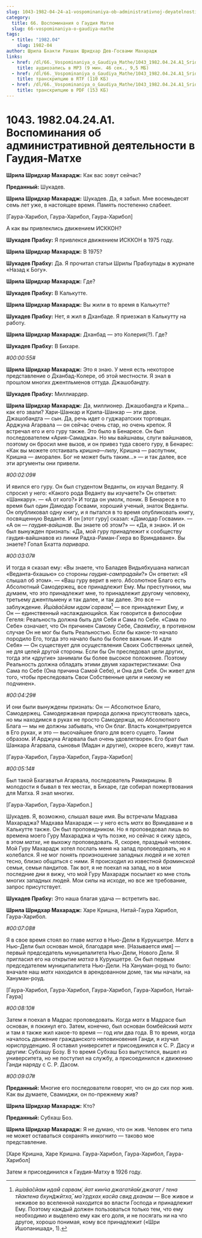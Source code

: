 ```yaml
---
slug: 1043-1982-04-24-a1-vospominaniya-ob-administrativnoj-deyatelnosti-v-gaudiya-mathe
category:
  title: 66. Воспоминания о Гаудия Матхе
  slug: 66-vospominaniya-o-gaudiya-mathe
tags:
  - title: "1982.04"
    slug: 1982-04
author: Шрила Бхакти Ракшак Шридхар Дев-Госвами Махарадж
links:
  - href: /dl/66._Vospominaniya_o_Gaudiya_Mathe/1043_1982.04.24.A1_SridharMj_Vospominanija_ob_administrativnoj_dejatelnosti_v_Gaudija-Mathe.mp3
    title: аудиозапись в MP3 (9 мин. 46 сек., 9,5 МБ)
  - href: /dl/66._Vospominaniya_o_Gaudiya_Mathe/1043_1982.04.24.A1_SridharMj_Vospominanija_ob_administrativnoj_dejatelnosti_v_Gaudija-Mathe.rtf
    title: транскрипцию в RTF (110 КБ)
  - href: /dl/66._Vospominaniya_o_Gaudiya_Mathe/1043_1982.04.24.A1_SridharMj_Vospominanija_ob_administrativnoj_dejatelnosti_v_Gaudija-Mathe.pdf
    title: транскрипцию в PDF (153 КБ)
---
```


# 1043. 1982.04.24.A1. Воспоминания об административной деятельности в Гаудия-Матхе

**Шрила Шридхар Махарадж:** Как вас зовут сейчас?

**Преданный:** Шукадев.

**Шрила Шридхар Махарадж:** Шукадев. Да, я забыл. Мне восемьдесят семь лет уже, в настоящее время. Память постепенно слабеет.

[Гаура-Харибол, Гаура-Харибол, Гаура-Харибол]

А как вы привлеклись движением ИСККОН?

**Шукадев Прабху:** Я привлекся движением ИСККОН в 1975 году.

**Шрила Шридхар Махарадж:** В 1975?

**Шукадев Прабху:** Да. Я прочитал статьи Шрилы Прабхупады в журнале «Назад к Богу».

**Шрила Шридхар Махарадж:** Где?

**Шукадев Прабху:** В Калькутте.

**Шрила Шридхар Махарадж:** Вы жили в то время в Калькутте?

**Шукадев Прабху:** Нет, я жил в Дханбаде. Я приезжал в Калькутту на работу.

**Шрила Шридхар Махарадж:** Дханбад — это Колерия(?). Где?

**Шукадев Прабху:** В Бихаре.

*#00:00:55#*

**Шрила Шридхар Махарадж:** Это я знаю. У меня есть некоторое представление о Дханбад-Колере, об этой местности. Я знал в прошлом многих джентльменов оттуда. Джашобандту.

**Шукадев Прабху:** Миллиардер.

**Шрила Шридхар Махарадж:** Да, миллионер. Джашобандта и Крипа… как его звали? Хари-Шанкар и Крипа-Шанкар — эти двое. Джашобандта — сын. Да, речь идет о гуджаратских торговцах. Арджуна Агарвала — он сейчас очень стар, но очень крепок. Я встречал его и его гуру также. Это было в Бенаресе. Он был последователем «Ария-Самаджа». Но мы вайшнавы, слуги вайшнавов, поэтому он бросил мне вызов, и он привез туда своего гуру, в Бенарес: «Как вы можете отстаивать *кришна*—*лилу*, Кришна — распутник, Кришна — аморален. Бог не может быть таким…» — и так далее, все эти аргументы они привели.

*#00:02:09#*

И явился его гуру. Он был студентом Веданты, он изучал Веданту. Я спросил у него: «Какого рода Веданту вы изучаете?» Он ответил: «Шанкару». — «А от кого?» И тогда он умолк, поник. В Бенаресе в то время был один Дамодар Госвами, хороший ученый, знаток Веданты. Он опубликовал одну книгу, и я пытался в то время опубликовать книгу, посвященную Веданте. И он [этот гуру] сказал: «Дамодар Госвами». — «А он — *гаудия-вайшнав*. Вы знаете об этом?» — «Да, я знаю». И он был вынужден признать: «Да, мой гуру принадлежит к сообществу гаудия-вайшнавов из линии Радха-Раман-Гхера во Вриндаване». Вы знаете? Гопал Бхатта *паривара*.

*#00:03:07#*

И тогда я сказал ему: «Вы знаете, что Баладев Видьябхушана написал «Веданта-бхашью» со стороны *гаудия-сампрадайи*?» Он ответил: «Я слышал об этом». — «Ваш гуру верит в него. Абсолютное Благо есть Абсолютный Самодержец, все принадлежит Ему. Мы преступники, мы думаем, что это принадлежит мне, то принадлежит другому человеку, третьему джентльмену и так далее, и так далее. Это все — заблуждение. *Ӣш́а̄ва̄сйам идам̇ сарвам̇*[^_ftn1] — все принадлежит Ему, и Он — единственный наслаждающийся. Как говорится в философии Гегеля: Реальность должна быть для Себя и Сама по Себе. «Сама по Себе» означает, что Он причинен Самому Себе, *Сваямбху*, в противном случае Он не мог бы быть Реальностью. Если бы какое-то начало породило Его, тогда это начало было бы более важным. И «для Себя» — Он существует для осуществления Своих Собственных целей, не для целей другой стороны. Если бы Он преследовал цели других, тогда эти «другие» занимали бы более высокое положение. Поэтому Реальность должна обладать этими двумя характеристиками: Она Сама по Себе (Она причина Самой Себе), и Она для Себя. Он живет для того, чтобы преследовать Свои Собственные цели и никому не подчинен».

*#00:04:29#*

И они были вынуждены признать: Он — Абсолютное Благо, Самодержец. Самодержавная природа должна присутствовать здесь, но мы находимся в руках не просто Самодержца, но Абсолютного Блага — мы не должны забывать, что Он благ. Власть концентрируется в Его руках, и это — высочайшее благо для всего сущего. Таким образом. И Арджуна Агарвала был очень удовлетворен. Его брат был Шанкара Агарвала, сыновья (Мадан и другие), скорее всего, живут там.

[Гаура-Харибол, Гаура-Харибол, Гаура-Харибол]

*#00:05:14#*

Был такой Бхагаватья Агарвала, последователь Рамакришны. В молодости я бывал в тех местах, в Бихаре, где собирал пожертвования для Матха. Я знал многих.

[Гаура-Харибол, Гаура-Харибол.]

Шукадев. Я, возможно, слышал ваше имя. Вы встречали Мадхава Махараджа? Мадхава Махарадж — у него есть *матх* во Вриндаване и в Калькутте также. Он был проповедником. Но я проповедовал лишь во времена моего Гуру Махараджа и чуть позже, но сейчас я сижу здесь, в этом *матхе*, не выхожу проповедовать. Я, скорее, праздный человек. Мой Гуру Махарадж хотел послать меня на запад проповедовать, но я колебался. Я не мог понять произношение западных людей и не хотел тесно, близко общаться с ними. Я происходил из известной *браминской* семьи, семьи пандитов. Так вот, я не поехал на запад, но в мои последние дни я вижу, что мой Гуру Махарадж посылает ко мне столь многих западных людей. Мои силы на исходе, но все же требование, запрос присутствует.

**Шукадев Прабху:** Это наша благая удача — встретить вас.

**Шрила Шридхар Махарадж:** Харе Кришна, Нитай-Гаура Харибол, Гаура-Харибол.

*#00:07:08#*

Я в свое время стоял во главе *матха* в Нью-Дели в Курукшетре. *Матх* в Нью-Дели был основан мной, благодаря мне. [Называется имя] — первый председатель муниципалитета Нью-Дели, Нового Дели. Я пригласил его на открытие *матха* в Курукшетре. Он был первым председателем муниципалитета Нью-Дели. На Хануман-роуд то было: вначале наш *матх* находился в арендованном доме, так мы начали, на Хануман-роуд.

[Гаура-Харибол, Гаура-Харибол, Гаура-Харибол, Гаура-Харибол, Нитай-Гаура]

*#00:08:10#*

Затем я поехал в Мадрас проповедовать. Когда *матх* в Мадрасе был основан, я покинул его. Затем, конечно, был основан бомбейский *матх* и там я также жил какое-то время — год или два года. В то время, когда началось движение гражданского неповиновения Ганди, я изучал юриспруденцию. Я оставил университет и присоединился к С. Р. Дасу и другим: Субхашу Бозу. В то время Субхаш Боз выпустился, вышел из университета, но не поступил на службу, а присоединился к движению Ганди наряду с С. Р. Дасом.

*#00:09:07#*

**Преданный:** Многие его последователи говорят, что он до сих пор жив. Как вы думаете, Свамиджи, он по-прежнему жив?

**Шрила Шридхар Махарадж:** Кто?

**Преданный:** Субхаш Боз.

**Шрила Шридхар Махарадж:** Я не думаю, что он жив. Человек его типа не может оставаться сохранять инкогнито — таково мое представление.

[Харе Кришна, Харе Кришна. Гаура-Харибол, Гаура-Харибол, Гаура-Харибол]

Затем я присоединился к Гаудия-Матху в 1926 году.



[^_ftn1]: *ӣш́а̄ва̄сйам идам̐ сарвам̇, йат кин̃ча джагатйа̄м̇ джагат / тена тйактена бхун̃джӣтха̄, ма̄ гр̣дхах̣ касйа свид дханам* — Все живое и неживое во вселенной находится во власти Господа и принадлежит Ему. Поэтому каждый должен пользоваться только тем, что ему необходимо и выделено ему как его доля, и не посягать ни на что другое, хорошо понимая, кому все принадлежит («Шри Ишопанишад», 1).

